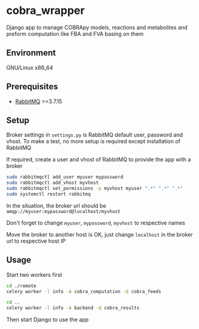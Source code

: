 # cobra_wrapper

Django app to manage COBRApy models, reactions and metabolites and preform computation like FBA and FVA basing on them

## Environment

GNU/Linux x86_64

## Prerequisites

* [RabbitMQ][rabbitmq] >=3.7.15

## Setup

Broker settings in `settings.py` is RabbitMQ default user, password and vhost. To make a test, no more setup is required except installation of RabbitMQ

If required, create a user and vhost of RabbitMQ to provide the app with a broker

```bash
sudo rabbitmqctl add_user myuser mypassword
sudo rabbitmqctl add_vhost myvhost
sudo rabbitmqctl set_permissions -p myvhost myuser ".*" ".*" ".*"
sudo systemctl restart rabbitmq
``` 

In the situation, the broker url should be `amqp://myuser:mypassword@localhost/myvhost`

Don't forget to change `myuser`, `mypassword`, `myvhost` to respective names

Move the broker to another host is OK, just change `localhost` in the broker url to respective host IP

## Usage

Start two workers first

```bash
cd ./remote
celery worker -l info -A cobra_computation -Q cobra_feeds
```

```bash
cd ..
celery worker -l info -A backend -Q cobra_results
```

Then start Django to use the app

[rabbitmq]: https://www.rabbitmq.com/
